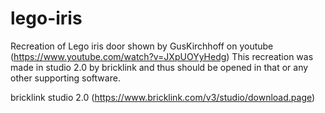 # lego-iris
Recreation of Lego iris door shown by GusKirchhoff on youtube (https://www.youtube.com/watch?v=JXpUOYyHedg)
This recreation was made in studio 2.0 by bricklink and thus should be opened in that or any other supporting software.

bricklink studio 2.0 (https://www.bricklink.com/v3/studio/download.page)
